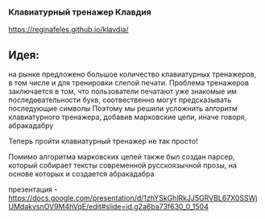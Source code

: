 ### Клавиатурный тренажер Клавдия
https://reginafeles.github.io/klavdia/

## Идея: 
на рынке предложено большое количество клавиатурных тренажеров, в том числе и для тренировки слепой печати. 
Проблема тренажеров заключается в том, что пользователи печатают уже знакомые им последовательности букв, соотвественно могут предсказывать последующие символы
Поэтому мы решили усложнить алгоритм клавиатурного тренажера, добавив марковские цепи, иначе говоря, абракадабру

Теперь пройти клавиатурный тренажер не так просто!


Помимо алгоритма марковских цепей также был создан парсер, который собирает тексты современной русскоязычной прозы, на основе которых и создается абракадабра

презентация - https://docs.google.com/presentation/d/1zhYSkGhlRkJJ5GRVBL67X0SSWjUMdakvsnOV9M4hVqE/edit#slide=id.g2a6ba73f630_0_1504

